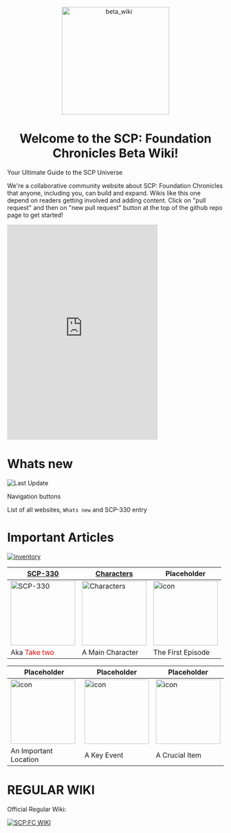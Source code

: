 <p align="center">
 <img width="250" src="https://raven-sgwc.github.io/SCP-FC/assets/images/BETA_WIKI.png" alt="beta_wiki"/>
</p>
<h1 align="center">Welcome to the SCP: Foundation Chronicles Beta Wiki!</h1>


Your Ultimate Guide to the SCP Universe

We're a collaborative community website about SCP: Foundation Chronicles that anyone, including you, can build and expand. Wikis like this one depend on readers getting involved and adding content. Click on "pull request" and then on "new pull request" button at the top of the github repo page to get started!

<iframe src="https://ptb.discord.com/widget?id=1166418158085734441&theme=dark" width="350" height="500" allowtransparency="true" frameborder="0" sandbox="allow-popups allow-popups-to-escape-sandbox allow-same-origin allow-scripts"></iframe>

# Whats new

![Last Update](https://img.shields.io/github/last-commit/raven-sgwc/SCP-FC?style=for-the-badge&label=LAST%20UPDATE&labelColor=000000&color=ffffff&link=https%3A%2F%2Fraven-sgwc.github.io%2FSCP-FC)

Navigation buttons

List of all websites, `Whats new` and SCP-330 entry

# Important Articles

[![inventory](https://img.shields.io/badge/All_Entries-000000?style=for-the-badge&labelColor=ffffff&color=ffffff)](./web/tree)


| [SCP-330](https://raven-sgwc.github.io/SCP-FC/web/scp/330) | [Characters](https://raven-sgwc.github.io/SCP-FC/web/tree#characters) | Placeholder |
|---|---|---|
| <img src="https://raven-sgwc.github.io/SCP-FC/assets/images/items/scp-330.png" title="SCP-330" width="150" height="150"/> | <img src="https://raven-sgwc.github.io/SCP-FC/assets/images/thumbnail/Characters.webp" title="Characters" width="150" height="150"/> | <img src="https://raven-sgwc.github.io/SCP-FC/assets/images/logo.png" title="icon" width="150" height="150"/> |
| Aka <span style="color: red">Take two</span> | A Main Character | The First Episode |

| Placeholder | Placeholder | Placeholder |
|---|---|---|
| <img src="https://raven-sgwc.github.io/SCP-FC/assets/images/logo.png" title="icon" width="150" height="150"/> | <img src="https://raven-sgwc.github.io/SCP-FC/assets/images/logo.png" title="icon" width="150" height="150"/> | <img src="https://raven-sgwc.github.io/SCP-FC/assets/images/logo.png" title="icon" width="150" height="150"/> |
| An Important Location | A Key Event | A Crucial Item |

# REGULAR WIKI

Official Regular Wiki:

[![SCP:FC WIKI](https://img.shields.io/badge/Released_Wiki-000000?style=for-the-badge&labelColor=ffffff&color=ffffff)](https://scp-fc.fandom.com/wiki/SCP:_Foundation_Chronicles_Wiki)